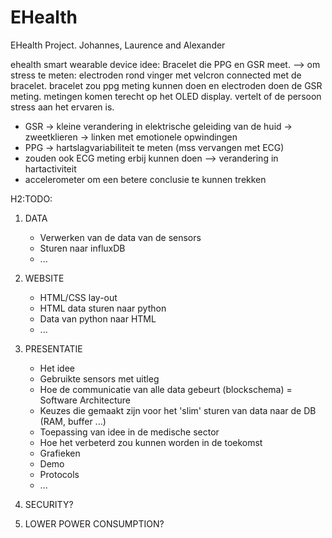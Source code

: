 # EHealth
EHealth Project. Johannes, Laurence and Alexander


ehealth smart wearable device idee:
Bracelet die PPG en GSR meet. --> om stress te meten: electroden rond vinger met velcron connected met de bracelet. bracelet zou ppg meting kunnen doen en electroden doen de GSR meting. metingen komen terecht op het OLED display. vertelt of de persoon stress aan het ervaren is. 
- GSR -> kleine verandering in elektrische geleiding van de huid -> zweetklieren -> linken met emotionele opwindingen
- PPG -> hartslagvariabiliteit te meten (mss vervangen met ECG)
- zouden ook ECG meting erbij kunnen doen --> verandering in hartactiviteit
- accelerometer om een betere conclusie te kunnen trekken

H2:TODO:

  1. DATA
     - Verwerken van de data van de sensors
     - Sturen naar influxDB
     - ...

  2. WEBSITE
     - HTML/CSS lay-out
     - HTML data sturen naar python
     - Data van python naar HTML
     - ...

  3. PRESENTATIE  
     - Het idee
     - Gebruikte sensors met uitleg
     - Hoe de communicatie van alle data gebeurt (blockschema) = Software Architecture
     - Keuzes die gemaakt zijn voor het 'slim' sturen van data naar de DB (RAM, buffer ...)
     - Toepassing van idee in de medische sector
     - Hoe het verbeterd zou kunnen worden in de toekomst
     - Grafieken
     - Demo
     - Protocols 
     - ...
  4. SECURITY?
  5. LOWER POWER CONSUMPTION?


  
